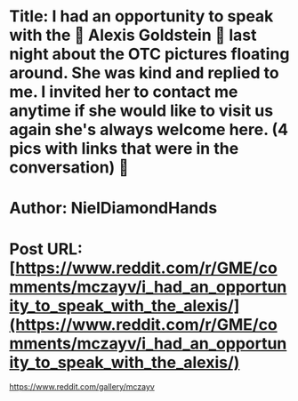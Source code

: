 # Title: I had an opportunity to speak with the 🦄 Alexis Goldstein 🦄 last night about the OTC pictures floating around. She was kind and replied to me. I invited her to contact me anytime if she would like to visit us again she's always welcome here. (4 pics with links that were in the conversation) 🦍
# Author: NielDiamondHands
# Post URL: [https://www.reddit.com/r/GME/comments/mczayv/i_had_an_opportunity_to_speak_with_the_alexis/](https://www.reddit.com/r/GME/comments/mczayv/i_had_an_opportunity_to_speak_with_the_alexis/)


https://www.reddit.com/gallery/mczayv